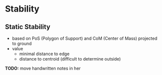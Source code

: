 # Stability
## Static Stability
- based on PoS (Polygon of Support) and CoM (Center of Mass) projected to ground
- value
    - minimal distance to edge
    - distance to centroid (difficult to determine outside)

**TODO:** move handwritten notes in her
